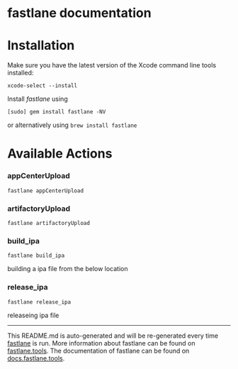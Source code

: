 fastlane documentation
================
# Installation

Make sure you have the latest version of the Xcode command line tools installed:

```
xcode-select --install
```

Install _fastlane_ using
```
[sudo] gem install fastlane -NV
```
or alternatively using `brew install fastlane`

# Available Actions
### appCenterUpload
```
fastlane appCenterUpload
```

### artifactoryUpload
```
fastlane artifactoryUpload
```

### build_ipa
```
fastlane build_ipa
```
building a ipa file from the below location
### release_ipa
```
fastlane release_ipa
```
releaseing ipa file

----

This README.md is auto-generated and will be re-generated every time [fastlane](https://fastlane.tools) is run.
More information about fastlane can be found on [fastlane.tools](https://fastlane.tools).
The documentation of fastlane can be found on [docs.fastlane.tools](https://docs.fastlane.tools).

